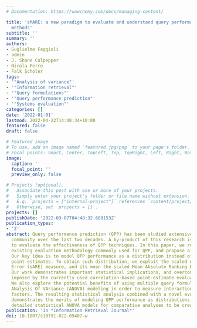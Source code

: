 ```yaml
---
# Documentation: https://wowchemy.com/docs/managing-content/

title: 'sMARE: a new paradigm to evaluate and understand query performance prediction
  methods'
subtitle: ''
summary: ''
authors:
- Guglielmo Faggioli
- admin
- J. Shane Culpepper
- Nicola Ferro
- Falk Scholer
tags:
- '"Analysis of variance"'
- '"Information retrieval"'
- '"Query formulations"'
- '"Query performance prediction"'
- '"Systems evaluation"'
categories: []
date: '2022-01-01'
lastmod: 2022-04-22T14:48:34+10:00
featured: false
draft: false

# Featured image
# To use, add an image named `featured.jpg/png` to your page's folder.
# Focal points: Smart, Center, TopLeft, Top, TopRight, Left, Right, BottomLeft, Bottom, BottomRight.
image:
  caption: ''
  focal_point: ''
  preview_only: false

# Projects (optional).
#   Associate this post with one or more of your projects.
#   Simply enter your project's folder or file name without extension.
#   E.g. `projects = ["internal-project"]` references `content/project/deep-learning/index.md`.
#   Otherwise, set `projects = []`.
projects: []
publishDate: '2022-03-07T04:48:32.688153Z'
publication_types:
- '2'
abstract: Query performance prediction (QPP) has been studied extensively in the IR
  community over the last two decades. A by-product of this research is a methodology
  to evaluate the effectiveness of QPP techniques. In this paper, we re-examine the
  existing evaluation methodology commonly used for QPP, and propose a new approach.
  Our key idea is to model QPP performance as a distribution instead of relying on
  point estimates. To obtain such distribution, we exploit the scaled Absolute Ranking
  Error (sARE) measure, and its mean the scaled Mean Absolute Ranking Error (sMARE).
  Our work demonstrates important statistical implications, and overcomes key limitations
  imposed by the currently used correlation-based point-estimate evaluation approaches.
  We also explore the potential benefits of using multiple query formulations and
  ANalysis Of VAriance (ANOVA) modeling in order to measure interactions between multiple
  factors. The resulting statistical analysis combined with a novel evaluation framework
  demonstrates the merits of modeling QPP performance as distributions, and enables
  detailed statistical ANOVA models for comparative analyses to be created.
publication: 'In *Information Retrieval Journal*'
doi: 10.1007/s10791-022-09407-w
---
```

